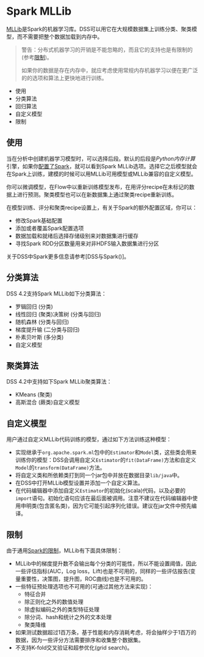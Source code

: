 # Spark MLLib #

[MLLib](http://spark.apache.org/mllib/)是Spark的机器学习库。DSS可以用它在大规模数据集上训练分类、聚类模型，而不需要把整个数据加载到内存中。



> 警告：分布式机器学习的开销是不能忽略的，而且它的支持也是有限制的(参考[限制]())。
>
> 如果你的数据是存在内存中，就应考虑使用常规内存机器学习以便在更广泛的的选项和算法上更快地进行训练。

- 使用
- 分类算法
- 回归算法
- 自定义模型
- 限制

## 使用

当在分析中创建机器学习模型时，可以选择后段。默认的后段是*Python内存计算*引擎，如果你[配置了Spark]()，就可以看到Spark MLLib选项。选择它之后模型就会在Spark上训练，建模的时候可以用MLLib可用模型或MLLib兼容的自定义模型。

你可以微调模型，在Flow中以重新训练模型发布，在用评分recipe在未标记的数据上进行预测。聚类模型也可以在新数据集上通过聚类recipe重新训练。

在模型训练、评分和聚类recipe设置上，有关于Spark的额外配置区域，你可以：

- 修改Spark基础配置
- 添加或者覆盖Spark配置选项
- 数据加载和就绪后选择存储级别来对数据集进行缓存
- 寻找Spark RDD分区数量用来对非HDFS输入数据集进行分区

关于DSS中Spark更多信息请参考[DSS与Spark()]。

## 分类算法

DSS 4.2支持Spark MLLib如下分类算法：

- 罗辑回归 (分类)
- 线性回归 (聚类)决策树 (分类与回归)
- 随机森林 (分类与回归)
- 梯度提升输 (二分类与回归)
- 朴素贝叶斯 (多分类)
- 自定义模型

## 聚类算法

DSS 4.2中支持如下Spark MLLib聚类算法：

- KMeans (聚类)
- 高斯混合 (蕨类)自定义模型

## 自定义模型

用户通过自定义MLLib代码训练的模型，通过如下方法训练这种模型：

- 实现继承于`org.apache.spark.ml`包中的`Estimator`和`Model`类，这些类会用来训练你的模型：DSS会调用自定义`Estimator`的`fit(DataFrame)`方法和自定义`Model`的`transform(DataFrame)`方法。
- 将自定义类和所依赖类打到同一个jar包中并放在数据目录`lib/java`中。
- 在DSS中打开MLLib模型设置并添加一个自定义算法。
- 在代码编辑器中添加自定义`Estimator`的初始化(scala)代码，以及必要的`import`语句。初始化语句应该在最后面被调用。注意不建议在代码编辑器中使用申明类(包含匿名类)，因为它可能引起序列化错误。建议在jar文件中预先编译。

## 限制

由于通用[Spark的限制]()，MLLib有下面具体限制：

- MLLib中的梯度提升数不会输出每个分类的可能性，所以不能设置阈值，因此一些评估指标(AUC，Log loss，Lift)也是不可用的，同样的一些评估报告(变量重要性，决策图，提升图，ROC曲线)也是不可用的。
- 一些特征预处理选项也不可用的(可通过其他方法来实现)：
  - 特征合并
  - 除正则化之外的数值处理
  - 除虚拟编码之外的类型特征处理
  - 除分词、hash和统计之外的文本处理
  - 聚类降维
- 如果测试数据超过1百万条，基于性能和内存消耗考虑，将会抽样少于1百万的数据，因为一些评分方法需要排序和收集整个数据集。
- 不支持K-fold交叉验证和超参优化(grid search)。



